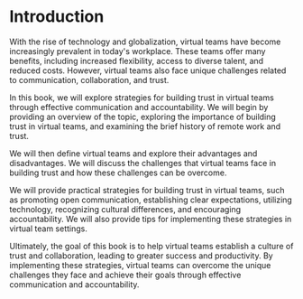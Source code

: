 Introduction
============

With the rise of technology and globalization, virtual teams have become increasingly prevalent in today's workplace. These teams offer many benefits, including increased flexibility, access to diverse talent, and reduced costs. However, virtual teams also face unique challenges related to communication, collaboration, and trust.

In this book, we will explore strategies for building trust in virtual teams through effective communication and accountability. We will begin by providing an overview of the topic, exploring the importance of building trust in virtual teams, and examining the brief history of remote work and trust.

We will then define virtual teams and explore their advantages and disadvantages. We will discuss the challenges that virtual teams face in building trust and how these challenges can be overcome.

We will provide practical strategies for building trust in virtual teams, such as promoting open communication, establishing clear expectations, utilizing technology, recognizing cultural differences, and encouraging accountability. We will also provide tips for implementing these strategies in virtual team settings.

Ultimately, the goal of this book is to help virtual teams establish a culture of trust and collaboration, leading to greater success and productivity. By implementing these strategies, virtual teams can overcome the unique challenges they face and achieve their goals through effective communication and accountability.
